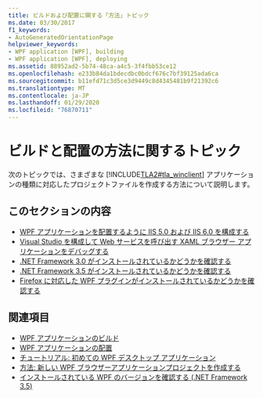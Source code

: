 ```yaml
---
title: ビルドおよび配置に関する「方法」トピック
ms.date: 03/30/2017
f1_keywords:
- AutoGeneratedOrientationPage
helpviewer_keywords:
- WPF application [WPF], building
- WPF application [WPF], deploying
ms.assetid: 88952ad2-5b74-48ca-a4c5-3f4fbb53ce12
ms.openlocfilehash: e233b84da1bdecdbc0bdcf676c7bf39125ada6ca
ms.sourcegitcommit: b11efd71c3d5ce3d9449c8d4345481b9f21392c6
ms.translationtype: MT
ms.contentlocale: ja-JP
ms.lasthandoff: 01/29/2020
ms.locfileid: "76870711"
---
```

# <a name="build-and-deploy-how-to-topics"></a>ビルドと配置の方法に関するトピック

次のトピックでは、さまざまな [!INCLUDE[TLA2#tla_winclient](../../../../includes/tla2sharptla-winclient-md.md)] アプリケーションの種類に対応したプロジェクトファイルを作成する方法について説明します。

## <a name="in-this-section"></a>このセクションの内容

- [WPF アプリケーションを配置するように IIS 5.0 および IIS 6.0 を構成する](how-to-configure-iis-5-0-and-iis-6-0-to-deploy-wpf-applications.md)
- [Visual Studio を構成して Web サービスを呼び出す XAML ブラウザー アプリケーションをデバッグする](configure-vs-to-debug-a-xaml-browser-to-call-a-web-service.md)
- [.NET Framework 3.0 がインストールされているかどうかを確認する](how-to-detect-whether-the-net-framework-3-0-is-installed.md)
- [.NET Framework 3.5 がインストールされているかどうかを確認する](how-to-detect-whether-the-net-framework-3-5-is-installed.md)
- [Firefox に対応した WPF プラグインがインストールされているかどうかを確認する](how-to-detect-whether-the-wpf-plug-in-for-firefox-is-installed.md)

## <a name="related-sections"></a>関連項目

- [WPF アプリケーションのビルド](building-a-wpf-application-wpf.md)
- [WPF アプリケーションの配置](deploying-a-wpf-application-wpf.md)
- [チュートリアル: 初めての WPF デスクトップ アプリケーション](../getting-started/walkthrough-my-first-wpf-desktop-application.md)
- [方法: 新しい WPF ブラウザーアプリケーションプロジェクトを作成する](https://docs.microsoft.com/previous-versions/visualstudio/visual-studio-2010/bb628663(v=vs.100))
- [インストールされている WPF のバージョンを確認する (.NET Framework 3.5)](https://docs.microsoft.com/previous-versions/dotnet/netframework-3.5/aa349641(v=vs.90))
